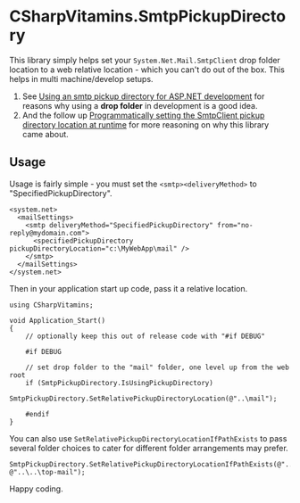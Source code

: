 # CSharpVitamins.SmtpPickupDirectory

This library simply helps set your `System.Net.Mail.SmtpClient` drop folder location to a web relative location - which you can't do out of the box. This helps in multi machine/develop setups. 

 1. See [Using an smtp pickup directory for ASP.NET development](http://singular.co.nz/2007/11/using-an-smtp-pickup-directory-delivery-method-for-asp-net-development/) for reasons why using a **drop folder** in development is a good idea.
 2. And the follow up [Programmatically setting the SmtpClient pickup directory location at runtime](http://singular.co.nz/2007/12/programmatically-setting-the-smtpclient-pickup-directory-location-at-runtime/) for more reasoning on why this library came about.



## Usage

Usage is fairly simple - you must set the `<smtp><deliveryMethod>` to "SpecifiedPickupDirectory". 

	<system.net>
	  <mailSettings>
	    <smtp deliveryMethod="SpecifiedPickupDirectory" from="no-reply@mydomain.com">
	      <specifiedPickupDirectory pickupDirectoryLocation="c:\MyWebApp\mail" />
	    </smtp>
	  </mailSettings>
	</system.net>

Then in your application start up code, pass it a relative location. 

	using CSharpVitamins;

	void Application_Start()
	{
		// optionally keep this out of release code with "#if DEBUG"
 
		#if DEBUG

		// set drop folder to the "mail" folder, one level up from the web root
		if (SmtpPickupDirectory.IsUsingPickupDirectory)
			SmtpPickupDirectory.SetRelativePickupDirectoryLocation(@"..\mail");

		#endif
	}

You can also use `SetRelativePickupDirectoryLocationIfPathExists` to pass several folder choices to cater for different folder arrangements may prefer. 

	SmtpPickupDirectory.SetRelativePickupDirectoryLocationIfPathExists(@"..\mail", @"..\..\top-mail");


Happy coding.